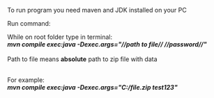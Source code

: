 
To run program you need maven and JDK installed on your PC

Run command: 

While on root folder type in terminal: 
<br>
<i> <b> mvn compile exec:java -Dexec.args="//path to file// //password//" </b> </i>
<br><br>
Path to file means <b>absolute</b> path to zip file with data

<br>
For example:
<br>
<i><b> mvn compile exec:java -Dexec.args="C:/file.zip test123" </b></i>
